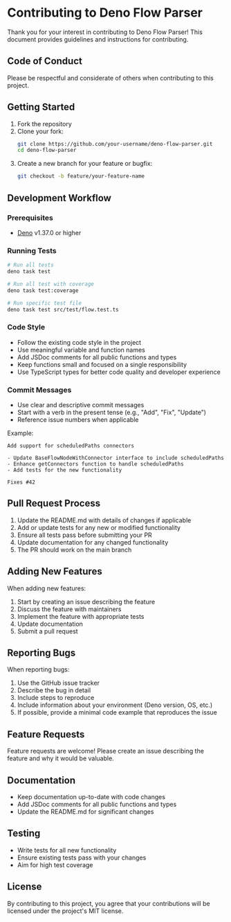 # Contributing to Deno Flow Parser

Thank you for your interest in contributing to Deno Flow Parser! This document provides guidelines and instructions for contributing.

## Code of Conduct

Please be respectful and considerate of others when contributing to this project.

## Getting Started

1. Fork the repository
2. Clone your fork:
   ```bash
   git clone https://github.com/your-username/deno-flow-parser.git
   cd deno-flow-parser
   ```
3. Create a new branch for your feature or bugfix:
   ```bash
   git checkout -b feature/your-feature-name
   ```

## Development Workflow

### Prerequisites

- [Deno](https://deno.land/) v1.37.0 or higher

### Running Tests

```bash
# Run all tests
deno task test

# Run all test with coverage
deno task test:coverage

# Run specific test file
deno task test src/test/flow.test.ts
```

### Code Style

- Follow the existing code style in the project
- Use meaningful variable and function names
- Add JSDoc comments for all public functions and types
- Keep functions small and focused on a single responsibility
- Use TypeScript types for better code quality and developer experience

### Commit Messages

- Use clear and descriptive commit messages
- Start with a verb in the present tense (e.g., "Add", "Fix", "Update")
- Reference issue numbers when applicable

Example:
```
Add support for scheduledPaths connectors

- Update BaseFlowNodeWithConnector interface to include scheduledPaths
- Enhance getConnectors function to handle scheduledPaths
- Add tests for the new functionality

Fixes #42
```

## Pull Request Process

1. Update the README.md with details of changes if applicable
2. Add or update tests for any new or modified functionality
3. Ensure all tests pass before submitting your PR
4. Update documentation for any changed functionality
5. The PR should work on the main branch

## Adding New Features

When adding new features:

1. Start by creating an issue describing the feature
2. Discuss the feature with maintainers
3. Implement the feature with appropriate tests
4. Update documentation
5. Submit a pull request

## Reporting Bugs

When reporting bugs:

1. Use the GitHub issue tracker
2. Describe the bug in detail
3. Include steps to reproduce
4. Include information about your environment (Deno version, OS, etc.)
5. If possible, provide a minimal code example that reproduces the issue

## Feature Requests

Feature requests are welcome! Please create an issue describing the feature and why it would be valuable.

## Documentation

- Keep documentation up-to-date with code changes
- Add JSDoc comments for all public functions and types
- Update the README.md for significant changes

## Testing

- Write tests for all new functionality
- Ensure existing tests pass with your changes
- Aim for high test coverage

## License

By contributing to this project, you agree that your contributions will be licensed under the project's MIT license.
